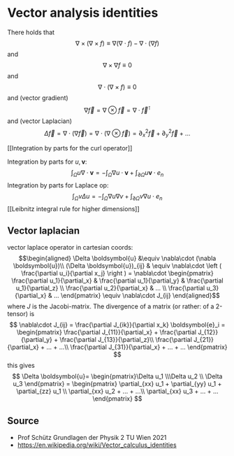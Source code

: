 # Vector analysis identities


There holds that
$$\nabla\times(\nabla\times f)\equiv \nabla(\nabla\cdot f) - \nabla\cdot (\nabla f)$$
and
$$\nabla\times \nabla f \equiv 0$$
and 
$$\nabla\cdot (\nabla\times f) \equiv 0$$
and (vector gradient)
$$\nabla \vec{f} = \nabla \otimes \vec{f} = \nabla\cdot \vec{f}^\intercal$$
and (vector Laplacian)
$$\Delta \vec{f} = \nabla\cdot(\nabla \vec{f}) = \nabla\cdot (\nabla \otimes \vec{f}) = \partial_x^2 \vec{f} + \partial_y^2 \vec{f} +...$$

[[Integration by parts for the curl operator]]

Integration by parts for $u, \boldsymbol{v}$:
$$\int_\Omega u\nabla\cdot \boldsymbol{v} = -\int_\Omega\nabla u \cdot \boldsymbol{v}+ \int_{\partial\Omega} u\boldsymbol{v}\cdot e_n $$
Integration by parts for Laplace op:
$$\int_\Omega v\Delta u = -\int_\Omega \nabla u \nabla v + \int_{\partial\Omega}v  \nabla u\cdot e_n$$
[[Leibnitz integral rule for higher dimensions]]



## Vector laplacian
vector laplace operator in cartesian coords:
$$\begin{aligned}
    \Delta \boldsymbol{u} &\equiv \nabla\cdot (\nabla \boldsymbol{u})\\
    (\Delta \boldsymbol{u})_{ij} & \equiv \nabla\cdot \left ( \frac{\partial u_i}{\partial x_j} \right ) = 
    \nabla\cdot 
    \begin{pmatrix}
    \frac{\partial u_1}{\partial_x} & 
    \frac{\partial u_1}{\partial_y} & 
    \frac{\partial u_1}{\partial_z} \\
    \frac{\partial u_2}{\partial_x} 
    & ... \\ 
    \frac{\partial u_3}{\partial_x} 
    & ... 
    \end{pmatrix} \equiv \nabla\cdot J_{ij}
\end{aligned}$$
where $J$ is the Jacobi-matrix. The divergence of a matrix (or rather: of a 2-tensor) is
$$
    \nabla\cdot J_{ij} = \frac{\partial J_{ik}}{\partial x_k} \boldsymbol{e}_i = 
    \begin{pmatrix}
    \frac{\partial J_{11}}{\partial_x} + \frac{\partial J_{12}}{\partial_y} + \frac{\partial J_{13}}{\partial_z}\\
    \frac{\partial J_{21}}{\partial_x} + ... + ...\\
    \frac{\partial J_{31}}{\partial_x}  + ... + ...
    \end{pmatrix}
$$
this gives
$$
    \Delta \boldsymbol{u}= \begin{pmatrix}\Delta u_1 \\\Delta u_2 \\ \Delta u_3 \end{pmatrix} = 
    \begin{pmatrix}
    \partial_{xx} u_1 + \partial_{yy} u_1 + \partial_{zz} u_1 \\
    \partial_{xx} u_2 + ... + ...\\
    \partial_{xx} u_3 + ... + ...
    \end{pmatrix}
$$

## Source
- Prof Schütz Grundlagen der Physik 2 TU Wien 2021
- https://en.wikipedia.org/wiki/Vector_calculus_identities